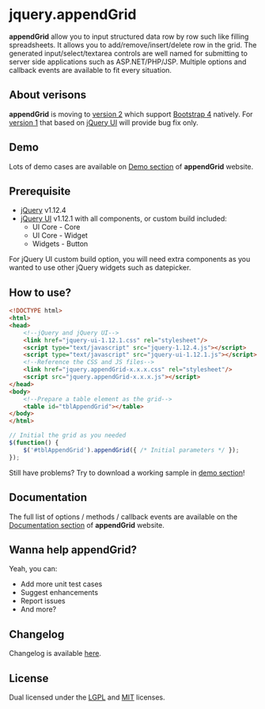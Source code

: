 # jquery.appendGrid

**appendGrid** allow you to input structured data row by row such like filling spreadsheets. It allows you to add/remove/insert/delete row in the grid. The generated input/select/textarea controls are well named for submitting to server side applications such as ASP.NET/PHP/JSP. Multiple options and callback events are available to fit every situation.


## About verisons
**appendGrid** is moving to [version 2](../../tree/v2-dev) which support [Bootstrap 4](https://getbootstrap.com/) natively. For [version 1](../../tree/v1-dev) that based on [jQuery UI](https://jqueryui.com/) will provide bug fix only.


## Demo
Lots of demo cases are available on [Demo section](https://appendgrid.apphb.com/Demo) of **appendGrid** website.


## Prerequisite
- [jQuery](http://jquery.com) v1.12.4
- [jQuery UI](http://jqueryui.com) v1.12.1 with all components, or custom build included:
  - UI Core - Core
  - UI Core - Widget
  - Widgets - Button

For jQuery UI custom build option, you will need extra components as you wanted to use other jQuery widgets such as datepicker.


## How to use?
```html
<!DOCTYPE html>
<html>
<head>
    <!--jQuery and jQuery UI-->
    <link href="jquery-ui-1.12.1.css" rel="stylesheet"/>
    <script type="text/javascript" src="jquery-1.12.4.js"></script>
    <script type="text/javascript" src="jquery-ui-1.12.1.js"></script>
    <!--Reference the CSS and JS files-->
    <link href="jquery.appendGrid-x.x.x.css" rel="stylesheet"/>
    <script src="jquery.appendGrid-x.x.x.js"></script>
</head>
<body>
    <!--Prepare a table element as the grid-->
    <table id="tblAppendGrid"></table>
</body>
</html>
```
```javascript
// Initial the grid as you needed
$(function() {
    $('#tblAppendGrid').appendGrid({ /* Initial parameters */ });
});
```
Still have problems? Try to download a working sample in [demo section](https://appendgrid.apphb.com/Demo)!


## Documentation
The full list of options / methods / callback events are available on the [Documentation section](https://appendgrid.apphb.com/Documentation) of **appendGrid** website.


## Wanna help **appendGrid**?
Yeah, you can:
- Add more unit test cases
- Suggest enhancements
- Report issues
- And more?


## Changelog
Changelog is available [here](CHANGELOG.md).


## License
Dual licensed under the [LGPL](http://www.gnu.org/licenses/lgpl.html)
and [MIT](http://www.opensource.org/licenses/mit-license.php) licenses.
